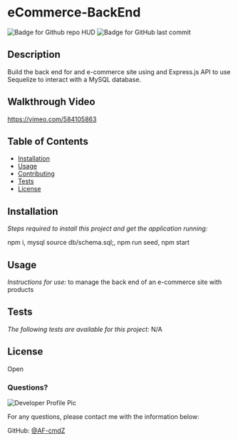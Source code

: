 # eCommerce-BackEnd

![Badge for Github repo HUD](https://img.shields.io/github/languages/top/AF-cmdZ/eCommerce-BackEnd?style=flat&logo=appveyor) ![Badge for GitHub last commit](https://img.shields.io/github/last-commit/AF-cmdZ/eCommerce-BackEnd?style=flat&logo=appveyor)

## Description
Build the back end for and e-commerce site using and Express.js API to use Sequelize to interact with a MySQL database.

## Walkthrough Video
https://vimeo.com/584105863


## Table of Contents
* [Installation](#installation)
* [Usage](#usage)
* [Contributing](#contributing)
* [Tests](#tests)
* [License](#license)
## Installation

*Steps required to install this project and get the application running:*

npm i, mysql source db/schema.sql;, npm run seed, npm start
 ## Usage
*Instructions for use:*
to manage the back end of an e-commerce site with products

## Tests
*The following tests are available for this project:*
N/A

## License
Open

### Questions?
![Developer Profile Pic](https://avatars.githubusercontent.com/u/80429715?v=4)

For any questions, please contact me with the information below:

GitHub: [@AF-cmdZ](https://api.github.com/users/AF-cmdZ)
